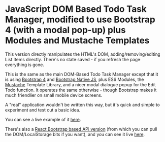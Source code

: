 # JavaScript DOM Based Todo Task Manager, modified to use Bootstrap 4 (with a modal pop-up) plus Modules and Mustache Templates

This version directly manipulates the HTML's DOM, adding/removing/editing List Items directly. There's no state saved - if you refresh the page everything is gone.

This is the same as the main DOM-Based Todo Task Manager except that it is using [Bootstrap 4](https://getbootstrap.com/) and [Bootstrap Native JS](https://thednp.github.io/bootstrap.native/), plus ES6 Modules, the [Mustache](https://github.com/janl/mustache.js) Template Library, and a nicer modal dialogue popup for the Edit Todo function. It operates the same otherwise - though Bootstrap makes it much friendlier on small mobile device screens.

A "real" application wouldn't be written this way, but it's quick and simple to experiment and test out a basic idea.

You can see a live example of it [here](https://sansbacher-task-manager.herokuapp.com/DOM-Based-Bootstrap/).

There's also a [React Bootstrap based API version](https://github.com/sansbacher/react-todo-app) (from which you can pull the DOM/LocalStorage bits if you want), and you can see it live [here](https://sansbacher-task-manager.herokuapp.com/API-React-Based/).
